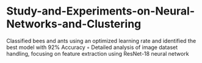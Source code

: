 # Study-and-Experiments-on-Neural-Networks-and-Clustering

Classified bees and ants using an optimized learning rate and identified the best model with 92% Accuracy
◦ Detailed analysis of image dataset handling, focusing on feature extraction using ResNet-18 neural network
